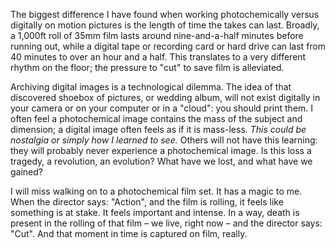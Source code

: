 The biggest difference I have found when working photochemically versus digitally on motion pictures is the length of time the takes can last. Broadly, a 1,000ft roll of 35mm film lasts around nine-and-a-half minutes before running out, while a digital tape or recording card or hard drive can last from 40 minutes to over an hour and a half. This translates to a very different rhythm on the floor; the pressure to "cut" to save film is alleviated.

Archiving digital images is a technological dilemma. The idea of that discovered shoebox of pictures, or wedding album, will not exist digitally in your camera or on your computer or in a "cloud": you should print them. I often feel a photochemical image contains the mass of the subject and dimension; a digital image often feels as if it is mass-less. _This could be nostalgia or simply how I learned to see._ Others will not have this learning: they will probably never experience a photochemical image. Is this loss a tragedy, a revolution, an evolution? What have we lost, and what have we gained?

I will miss walking on to a photochemical film set. It has a magic to me. When the director says: "Action", and the film is rolling, it feels like something is at stake. It feels important and intense. In a way, death is present in the rolling of that film – we live, right now – and the director says: "Cut". And that moment in time is captured on film, really.